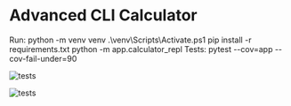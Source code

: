 # Advanced CLI Calculator

Run:
python -m venv venv
.\venv\Scripts\Activate.ps1
pip install -r requirements.txt
python -m app.calculator_repl
Tests:
pytest --cov=app --cov-fail-under=90

![tests](https://github.com/BudarayavalasaPratibhaJagati/advanced-calculator/actions/workflows/python-app.yml/badge.svg)

![tests](https://github.com/BudarayavalasaPratibhaJagati/advanced-calculator/actions/workflows/python-app.yml/badge.svg)
